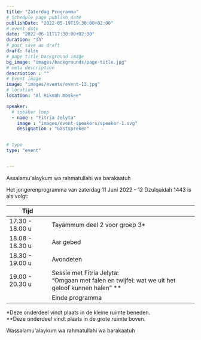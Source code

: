 ```yaml
---
title: "Zaterdag Programma"
# Schedule page publish date
publishDate: "2022-05-19T19:30:00+02:00"
# event date
date: "2022-06-11T17:30:00+02:00"
duration: "3h"
# post save as draft
draft: false
# page title background image
bg_image: "images/backgrounds/page-title.jpg"
# meta description
description : ""
# Event image
image: "images/events/event-13.jpg"
# location
location: "Al Hikmah moskee"

speaker:
  # speaker loop
  - name : "Fitria Jelyta"
    image : "images/event-speakers/speaker-1.svg"
    designation : "Gastspreker"


# type
type: "event"


---
```


Assalamu'alaykum wa rahmatullahi wa barakaatuh

Het jongerenprogramma van zaterdag 11 Juni 2022 - 12 Dzulqaidah 1443 is als volgt: 


| Tijd  |  |
|--------|-------|
| 17.30 - 18.00 u | Tayammum deel 2 voor groep 3*|
| 18.08 - 18.30 u | Asr gebed | 
| 18.30 - 19.00 u | Avondeten | 
| 19.00 - 20.30 u | Sessie met Fitria Jelyta:<br/>“Omgaan met falen en twijfel: wat we uit het geloof kunnen halen” ** |
|   | Einde programma | 

*Deze onderdeel vindt plaats in de kleine ruimte beneden.<br/>
**Deze onderdeel vindt plaats in de grote ruimte boven.


Wassalamu'alaykum wa rahmatullahi wa barakaatuh
